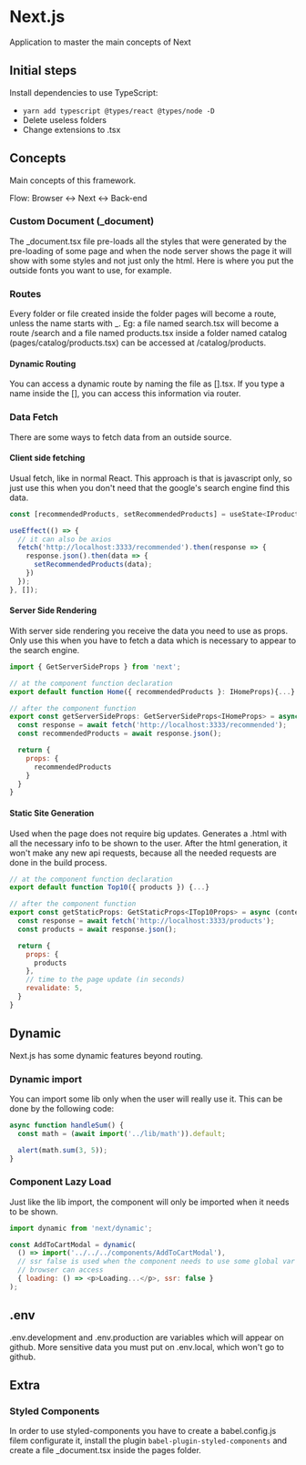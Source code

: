 # Next.js
Application to master the main concepts of Next

## Initial steps
Install dependencies to use TypeScript:
- `yarn add typescript @types/react @types/node -D`
- Delete useless folders
- Change extensions to .tsx

## Concepts
Main concepts of this framework.

Flow: Browser <-> Next <-> Back-end

### Custom Document (_document)
The _document.tsx file pre-loads all the styles that were generated by the pre-loading of some page and when the node server shows the page it will show with some styles and not just only the html. Here is where you put the outside fonts you want to use, for example.

### Routes
Every folder or file created inside the folder pages will become a route, unless the name starts with _. Eg: a file named search.tsx will become a route /search and a file named products.tsx inside a folder named catalog (pages/catalog/products.tsx) can be accessed at /catalog/products.

#### Dynamic Routing
You can access a dynamic route by naming the file as [].tsx. If you type a name inside the [], you can access this information via router.

### Data Fetch
There are some ways to fetch data from an outside source.

#### Client side fetching
Usual fetch, like in normal React. This approach is that is javascript only, so just use this when you don't need that the google's search engine find this data.

```js
const [recommendedProducts, setRecommendedProducts] = useState<IProduct[]>([]);

useEffect(() => {
  // it can also be axios
  fetch('http://localhost:3333/recommended').then(response => {
    response.json().then(data => {
      setRecommendedProducts(data);
    })
  });
}, []);
```

#### Server Side Rendering
With server side rendering you receive the data you need to use as props. Only use this when you have to fetch a data which is necessary to appear to the search engine.
```js
import { GetServerSideProps } from 'next';

// at the component function declaration
export default function Home({ recommendedProducts }: IHomeProps){...}

// after the component function
export const getServerSideProps: GetServerSideProps<IHomeProps> = async () => {
  const response = await fetch('http://localhost:3333/recommended');
  const recommendedProducts = await response.json();

  return {
    props: {
      recommendedProducts
    }
  }
}
```

#### Static Site Generation
Used when the page does not require big updates. Generates a .html with all the necessary info to be shown to the user. After the html generation, it won't make any new api requests, because all the needed requests are done in the build process.

```js
// at the component function declaration
export default function Top10({ products }) {...}

// after the component function
export const getStaticProps: GetStaticProps<ITop10Props> = async (context) => {
  const response = await fetch('http://localhost:3333/products');
  const products = await response.json();

  return {
    props: {
      products
    },
    // time to the page update (in seconds)
    revalidate: 5,
  }
}
```

## Dynamic
Next.js has some dynamic features beyond routing.

### Dynamic import
You can import some lib only when the user will really use it. This can be done by the following code:
```js
async function handleSum() {
  const math = (await import('../lib/math')).default;

  alert(math.sum(3, 5));
}
```
### Component Lazy Load
Just like the lib import, the component will only be imported when it needs to be shown.
```js
import dynamic from 'next/dynamic';

const AddToCartModal = dynamic(
  () => import('../../../components/AddToCartModal'),
  // ssr false is used when the component needs to use some global var that only the
  // browser can access
  { loading: () => <p>Loading...</p>, ssr: false }
);
```

## .env
.env.development and .env.production are variables which will appear on github. More sensitive data you must put on .env.local, which won't go to github.

## Extra
### Styled Components
In order to use styled-components you have to create a babel.config.js filem configurate it, install the plugin `babel-plugin-styled-components` and create a file _document.tsx inside the pages folder.
